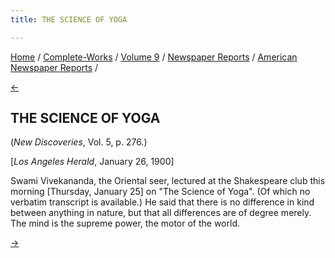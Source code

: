 ```yaml
---
title: THE SCIENCE OF YOGA

---
```

<div>

[Home](../../../../index.htm) /
[Complete-Works](../../../complete_works.htm) / [Volume
9](../../volume_9_contents.htm) / [Newspaper
Reports](../newspaper_reports_contents.htm) / [American Newspaper
Reports](american_newspaper_contents.htm) /

[←](53_la_times_jan_17_1900.htm)

## THE SCIENCE OF YOGA

(*New Discoveries*, Vol. 5, p. 276.)

\[*Los Angeles Herald*, January 26, 1900\]

Swami Vivekananda, the Oriental seer, lectured at the Shakespeare club
this morning \[Thursday, January 25\] on "The Science of Yoga". (Of
which no verbatim transcript is available.) He said that there is no
difference in kind between anything in nature, but that all differences
are of degree merely. The mind is the supreme power, the motor of the
world.

[→](55_unity_feb_1900.htm)

</div>
